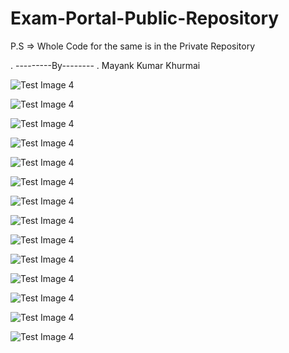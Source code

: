 # Exam-Portal-Public-Repository

P.S   =>   Whole Code for the same is in the Private Repository 

.
---------By--------
.
Mayank Kumar Khurmai   

![Test Image 4](https://github.com/Mayank-Khurmai/Exam-Portal-Public-Repository/blob/master/Screenshots/Screenshot%20(73).png)

![Test Image 4](https://github.com/Mayank-Khurmai/Exam-Portal-Public-Repository/blob/master/Screenshots/Screenshot%20(74).png)

![Test Image 4](https://github.com/Mayank-Khurmai/Exam-Portal-Public-Repository/blob/master/Screenshots/Screenshot%20(75).png)

![Test Image 4](https://github.com/Mayank-Khurmai/Exam-Portal-Public-Repository/blob/master/Screenshots/Screenshot%20(76).png)

![Test Image 4](https://github.com/Mayank-Khurmai/Exam-Portal-Public-Repository/blob/master/Screenshots/Screenshot%20(77).png)

![Test Image 4](https://github.com/Mayank-Khurmai/Exam-Portal-Public-Repository/blob/master/Screenshots/Screenshot%20(78).png)

![Test Image 4](https://github.com/Mayank-Khurmai/Exam-Portal-Public-Repository/blob/master/Screenshots/Screenshot%20(79).png)

![Test Image 4](https://github.com/Mayank-Khurmai/Exam-Portal-Public-Repository/blob/master/Screenshots/Screenshot%20(80).png)

![Test Image 4](https://github.com/Mayank-Khurmai/Exam-Portal-Public-Repository/blob/master/Screenshots/Screenshot%20(81).png)

![Test Image 4](https://github.com/Mayank-Khurmai/Exam-Portal-Public-Repository/blob/master/Screenshots/Screenshot%20(82).png)

![Test Image 4](https://github.com/Mayank-Khurmai/Exam-Portal-Public-Repository/blob/master/Screenshots/Screenshot%20(83).png)

![Test Image 4](https://github.com/Mayank-Khurmai/Exam-Portal-Public-Repository/blob/master/Screenshots/Screenshot%20(84).png)

![Test Image 4](https://github.com/Mayank-Khurmai/Exam-Portal-Public-Repository/blob/master/Screenshots/Screenshot%20(85).png)

![Test Image 4](https://github.com/Mayank-Khurmai/Exam-Portal-Public-Repository/blob/master/Screenshots/Screenshot%20(86).png)
